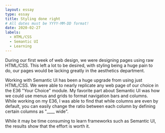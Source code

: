 ```yaml
---
layout: essay
type: essay
title: Styling done right
# All dates must be YYYY-MM-DD format!
date: 2020-02-27
labels:
  - HTML/CSS
  - Semantic UI
  - Learning
---
```


During our first week of web design, we were designing pages using raw HTML/CSS. This left a lot to be desired, with styling being a huge pain to do, our pages would be lacking greatly in the aesthetics department. 

Working with Semantic UI has been a huge upgrade from using just HTML/CSS. We were able to nearly replicate any web page of our choice in the E36 "Your Choice" module. My favorite part about Semantic UI was how we could use menus and grids to format navigation bars and columns. While working on my E36, I was able to find that while columns are even by default, you can easily change the ratio between each column by defining certain columns as "____ wide". 

While it may be time consuming to learn frameworks such as Semantic UI, the results show that the effort is worth it. 

